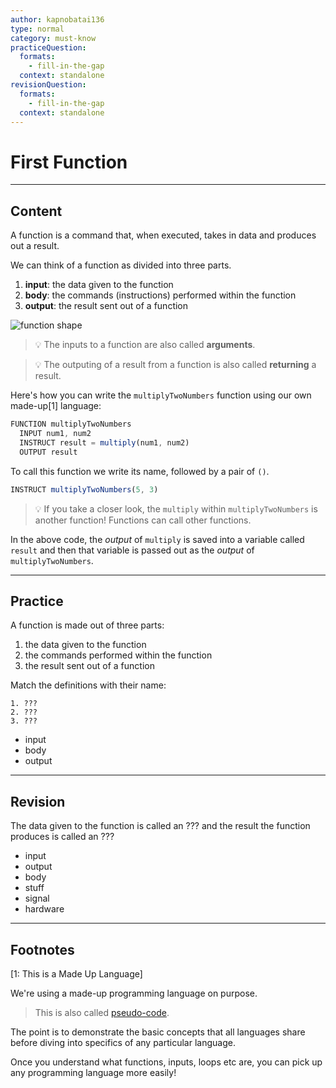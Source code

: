 ```yaml
---
author: kapnobatai136
type: normal
category: must-know
practiceQuestion:
  formats:
    - fill-in-the-gap
  context: standalone
revisionQuestion:
  formats:
    - fill-in-the-gap
  context: standalone
---
```


# First Function


---

## Content

A function is a command that, when executed, takes in data and produces out a result. 

We can think of a function as divided into three parts.

1. **input**: the data given to the function
2. **body**: the commands (instructions) performed within the function
3. **output**: the result sent out of a function

![function shape](https://img.enkipro.com/a33d19a96c045dce053cb08993c19b39.png)

> 💡 The inputs to a function are also called **arguments**.

> 💡 The outputing of a result from a function is also called **returning** a result.

Here's how you can write the `multiplyTwoNumbers` function using our own made-up[1] language:

```javascript
FUNCTION multiplyTwoNumbers
  INPUT num1, num2
  INSTRUCT result = multiply(num1, num2)
  OUTPUT result
```

To call this function we write its name, followed by a pair of `()`.

```javascript
INSTRUCT multiplyTwoNumbers(5, 3)
```

> 💡 If you take a closer look, the `multiply` within `multiplyTwoNumbers` is another function! Functions can call other functions. 

In the above code, the *output* of `multiply` is saved into a variable called `result` and then that variable is passed out as the *output* of `multiplyTwoNumbers`.


---

## Practice

A function is made out of three parts:

1. the data given to the function
2. the commands performed within the function
3. the result sent out of a function

Match the definitions with their name:

```plain-text
1. ???
2. ???
3. ???
```

- input
- body
- output


---

## Revision

The data given to the function is called an ??? and the result the function produces is called an ???

- input
- output
- body
- stuff
- signal
- hardware


---

## Footnotes

[1: This is a Made Up Language]

We're using a made-up programming language on purpose. 

> This is also called [pseudo-code](https://enki.com/glossary/general/pseudocode).

The point is to demonstrate the basic concepts that all languages share before diving into specifics of any particular language.

Once you understand what functions, inputs, loops etc are, you can pick up any programming language more easily!
